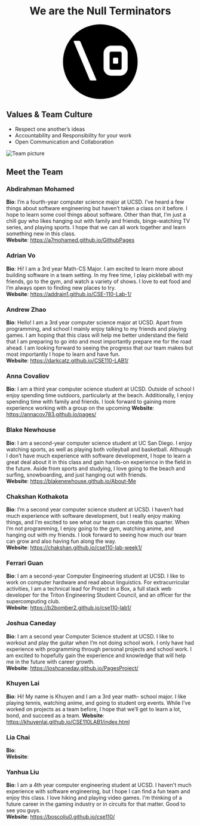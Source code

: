<div style="display:flex; align-items:center;display:block;margin:auto;text-align:center">
    <h1>We are the Null Terminators</h1>
</div>


<img src="branding/null_terminators_logo.png" width="200" style="display: block; margin: auto; border-radius:100px">

## Values & Team Culture
- Respect one another’s ideas
- Accountability and Responsibility for your work
- Open Communication and Collaboration

![Team picture](branding/team_pic.png)

## Meet the Team

### Abdirahman Mohamed 
**Bio**: I’m a fourth-year computer science major at UCSD. I’ve heard a few things about software engineering but haven’t taken a class on it before. I hope to learn some cool things about software. Other than that, I’m just a chill guy who likes hanging out with family and friends, binge-watching TV series, and playing sports. I hope that we can all work together and learn something new in this class.  
**Website**: https://a7mohamed.github.io/GithubPages

### Adrian Vo
**Bio**: Hi! I am a 3rd year Math-CS Major. I am excited to learn more about building software in a team setting. In my free time, I play pickleball with my friends, go to the gym, and watch a variety of shows. I love to eat food and I’m always open to finding new places to try.  
**Website**: https://addrain1.github.io/CSE-110-Lab-1/

### Andrew Zhao
**Bio**: Hello! I am a 3rd year computer science major at UCSD. Apart from programming, and school I mainly enjoy talking to my friends and playing games. I am hoping that this class will help me better understand the field that I am preparing to go into and most importantly prepare me for the road ahead. I am looking forward to seeing the progress that our team makes but most importantly I hope to learn and have fun.  
**Website**: https://darkcatz.github.io/CSE110-LAB1/ 

### Anna Covaliov
**Bio**: I am a third year computer science student at UCSD. Outside of school I enjoy spending time outdoors, particularly at the beach. Additionally, I enjoy spending time with family and friends. I look forward to gaining more experience working with a group on the upcoming 
**Website**: https://annacov783.github.io/pages/ 

### Blake Newhouse
**Bio**: I am a second-year computer science student at UC San Diego. I enjoy watching sports, as well as playing both volleyball and basketball. Although I don’t have much experience with software development, I hope to learn a great deal about it in this class and gain hands-on experience in the field in the future. Aside from sports and studying, I love going to the beach and surfing, snowboarding, and just hanging out with friends.  
**Website**: https://blakenewhouse.github.io/About-Me 

### Chakshan Kothakota
**Bio**: I’m a second year computer science student at UCSD. I haven’t had much experience with software development, but I really enjoy making things, and I’m excited to see what our team can create this quarter. When I’m not programming, I enjoy going to the gym, watching anime, and hanging out with my friends. I look forward to seeing how much our team can grow and also having fun along the way.  
**Website**: https://chakshan.github.io/cse110-lab-week1/ 


### Ferrari Guan
**Bio**: I am a second-year Computer Engineering student at UCSD. I like to work on computer hardware and read about linguistics. For extracurricular activities, I am a technical lead for Project in a Box, a full stack web developer for the Triton Engineering Student Council, and an officer for the supercomputing club.  
**Website**: https://b2bomber2.github.io/cse110-lab1/

### Joshua Caneday
**Bio**: I am a second year Computer Science student at UCSD. I like to workout and play the guitar when I’m not doing school work. I only have had experience with programming through personal projects and school work. I am excited to hopefully gain the experience and knowledge that will help me in the future with career growth.  
**Website**: https://joshcaneday.github.io/PagesProject/

### Khuyen Lai
**Bio**: Hi! My name is Khuyen and I am a 3rd year math- school major. I like playing tennis, watching anime, and going to student org events. While I’ve worked on projects as a team before, I hope that we’ll get to learn a lot, bond, and succeed as a team.
**Website**: https://khuyenlai.github.io/CSE110LAB1/index.html

### Lia Chai
**Bio**:  
**Website**:

### Yanhua Liu
**Bio**: I am a 4th year computer engineering student at UCSD. I haven't much experience with software engineering, but I hope I can find a fun team and enjoy this class. I love hiking and playing video games. I'm thinking of a future career in the gaming industry or in circuits for that matter. Good to see you guys.  
**Website**: https://boscoliu0.github.io/cse110/